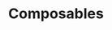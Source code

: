 ---
title: Composables
description: Welcome to Vue JS, a framework that helps you build better user interfaces.
---